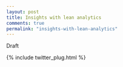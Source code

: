 ```yaml
---
layout: post
title: Insights with lean analytics
comments: true
permalink: "insights-with-lean-analytics"
---
```


Draft

{% include twitter_plug.html %}
